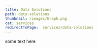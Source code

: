 ```yaml
---
title: Data Solutions
path: data-solutions
thumbnail: /images/Graph.png
cat: services
redirectToPage:  services/data-solutions
---
```

some text here